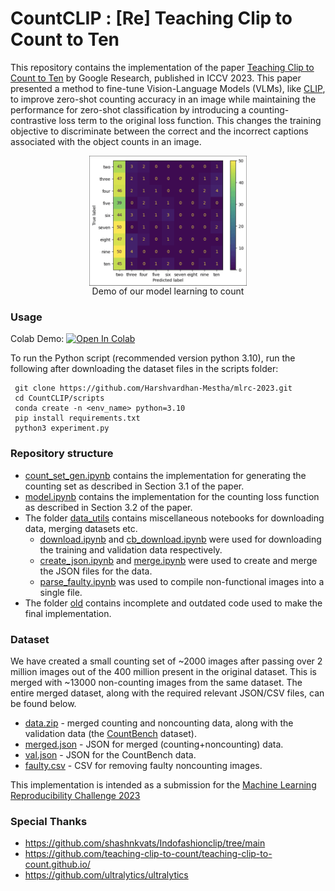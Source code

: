 # CountCLIP : [Re] Teaching Clip to Count to Ten

This repository contains the implementation of the paper [Teaching Clip to Count to Ten](https://arxiv.org/abs/2302.12066) by Google Research, published in ICCV 2023. This paper presented a method to fine-tune Vision-Language Models (VLMs), like [CLIP](https://arxiv.org/abs/2103.00020), to improve zero-shot counting accuracy in an image while maintaining the performance for zero-shot classification by introducing a counting-contrastive loss term to the original loss function. This changes the training objective to discriminate between the correct and the incorrect captions associated with the object counts in an image.

<p align="center">
<img src="assets/demo.gif"  width="50%" hieght="50%" align="center" alt="Demo of our model learning to count">
 <br>Demo of our model learning to count
</p>

### Usage


Colab Demo: <a target="_blank" href="https://colab.research.google.com/github/Harshvardhan-Mestha/CountCLIP/blob/main/model.ipynb"><img src="https://colab.research.google.com/assets/colab-badge.svg" alt="Open In Colab"/></a>

To run the Python script (recommended version python 3.10), run the following after downloading the dataset files in the scripts folder:
```
 git clone https://github.com/Harshvardhan-Mestha/mlrc-2023.git  
 cd CountCLIP/scripts  
 conda create -n <env_name> python=3.10  
 pip install requirements.txt  
 python3 experiment.py  
```
### Repository structure 

* [count_set_gen.ipynb](https://github.com/Harshvardhan-Mestha/mlrc-2023/blob/main/count_set_gen.ipynb) contains the implementation for generating the counting set as described in Section 3.1 of the paper.
* [model.ipynb](https://github.com/Harshvardhan-Mestha/mlrc-2023/blob/main/model.ipynb) contains the implementation for the counting loss function as described in Section 3.2 of the paper.
* The folder [data_utils](https://github.com/Harshvardhan-Mestha/mlrc-2023/tree/main/data_utils) contains miscellaneous notebooks for downloading data, merging datasets etc.
    * [download.ipynb](https://github.com/Harshvardhan-Mestha/mlrc-2023/blob/main/data_utils/download.ipynb) and [cb_download.ipynb](https://github.com/Harshvardhan-Mestha/mlrc-2023/blob/main/data_utils/cb_download.ipynb) were used for downloading the training and validation data respectively.
    * [create_json.ipynb](https://github.com/Harshvardhan-Mestha/mlrc-2023/blob/main/data_utils/merge.ipynb) and [merge.ipynb]() were used to create and merge the JSON files for the data.
    * [parse_faulty.ipynb](https://github.com/Harshvardhan-Mestha/mlrc-2023/blob/main/data_utils/parse_faulty.ipynb) was used to compile non-functional images into a single file.
* The folder [old](https://github.com/Harshvardhan-Mestha/mlrc-2023/blob/main/old) contains incomplete and outdated code used to make the final implementation.

### Dataset

We have created a small counting set of ~2000 images after passing over 2 million images out of the 400 million present in the original dataset.
This is merged with ~13000 non-counting images from the same dataset. The entire merged dataset, along with the required relevant JSON/CSV files, can be found below.

* [data.zip](https://drive.google.com/file/d/1UG_bXl_vgCdVq3kgf8Y-StXPCttlpFAG/view?usp=sharing) - merged counting and noncounting data, along with the validation data (the [CountBench](https://github.com/teaching-clip-to-count/teaching-clip-to-count.github.io/blob/main/CountBench.json) dataset).
* [merged.json](https://drive.google.com/file/d/13mdK-jX_eDNa5v-HB34WOS3WNHSru_ir/view?usp=drive_link) - JSON for merged (counting+noncounting) data.
* [val.json](https://drive.google.com/file/d/1h9FV9dVvcvLo97reN9_2dbg0QFKyVED2/view?usp=drive_link) - JSON for the CountBench data.
* [faulty.csv](https://drive.google.com/file/d/1es9gtEtl1yiX4DVFRI_Qi0fQg0R9qUO2/view?usp=drive_link) - CSV for removing faulty noncounting images.


This implementation is intended as a submission for the [Machine Learning Reproducibility Challenge 2023](https://reproml.org/)

### Special Thanks
* https://github.com/shashnkvats/Indofashionclip/tree/main
* https://github.com/teaching-clip-to-count/teaching-clip-to-count.github.io/
* https://github.com/ultralytics/ultralytics
